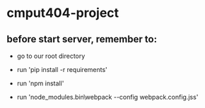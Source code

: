 # cmput404-project

## before start server, remember to:

- go to our root directory

- run 'pip install -r requirements'

- run 'npm install'

- run 'node_modules\.bin\webpack --config webpack.config.jss'